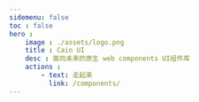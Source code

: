 ```yaml
---
sidemenu: false
toc : false
hero :
    image : ./assets/logo.png
    title : Cain UI
    desc : 面向未来的原生 web components UI组件库
    actions : 
        - text: 走起来
          link: /components/
---
```


<style>
    .__dumi-default-layout-hero{
        background: #fff;
        background: url(./assets/bg.png);
    }
    .__dumi-default-layout{
        background: url(./assets/bg.png);

    }
</style>